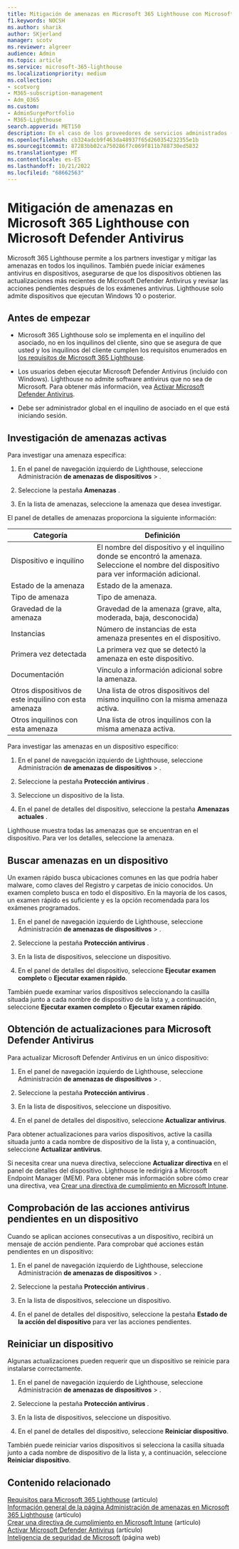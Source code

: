 ```yaml
---
title: Mitigación de amenazas en Microsoft 365 Lighthouse con Microsoft Defender Antivirus
f1.keywords: NOCSH
ms.author: sharik
author: SKjerland
manager: scotv
ms.reviewer: algreer
audience: Admin
ms.topic: article
ms.service: microsoft-365-lighthouse
ms.localizationpriority: medium
ms.collection:
- scotvorg
- M365-subscription-management
- Adm_O365
ms.custom:
- AdminSurgePortfolio
- M365-Lighthouse
search.appverid: MET150
description: En el caso de los proveedores de servicios administrados (MSP) que usan Microsoft 365 Lighthouse, obtenga información sobre la mitigación de amenazas con Microsoft Defender Antivirus.
ms.openlocfilehash: cb324adcb9f463da48937f65d260354232355e1b
ms.sourcegitcommit: 87283bb02ca750286f7c069f811b788730ed5832
ms.translationtype: MT
ms.contentlocale: es-ES
ms.lasthandoff: 10/21/2022
ms.locfileid: "68662563"
---
```

# <a name="mitigate-threats-in-microsoft-365-lighthouse-with-microsoft-defender-antivirus"></a>Mitigación de amenazas en Microsoft 365 Lighthouse con Microsoft Defender Antivirus

Microsoft 365 Lighthouse permite a los partners investigar y mitigar las amenazas en todos los inquilinos. También puede iniciar exámenes antivirus en dispositivos, asegurarse de que los dispositivos obtienen las actualizaciones más recientes de Microsoft Defender Antivirus y revisar las acciones pendientes después de los exámenes antivirus. Lighthouse solo admite dispositivos que ejecutan Windows 10 o posterior.

## <a name="before-you-begin"></a>Antes de empezar

- Microsoft 365 Lighthouse solo se implementa en el inquilino del asociado, no en los inquilinos del cliente, sino que se asegura de que usted y los inquilinos del cliente cumplen los requisitos enumerados en [los requisitos de Microsoft 365 Lighthouse](m365-lighthouse-requirements.md).

- Los usuarios deben ejecutar Microsoft Defender Antivirus (incluido con Windows). Lighthouse no admite software antivirus que no sea de Microsoft. Para obtener más información, vea [Activar Microsoft Defender Antivirus](/mem/intune/user-help/turn-on-defender-windows).

- Debe ser administrador global en el inquilino de asociado en el que está iniciando sesión.

## <a name="investigate-active-threats"></a>Investigación de amenazas activas

Para investigar una amenaza específica:

1. En el panel de navegación izquierdo de Lighthouse, seleccione Administración **de amenazas de** **dispositivos** > .

2. Seleccione la pestaña **Amenazas** .

3. En la lista de amenazas, seleccione la amenaza que desea investigar.

El panel de detalles de amenazas proporciona la siguiente información:

| Categoría                                      | Definición                                                                                                   |
|-----------------------------------------------|--------------------------------------------------------------------------------------------------------------|
| Dispositivo e inquilino                             | El nombre del dispositivo y el inquilino donde se encontró la amenaza. Seleccione el nombre del dispositivo para ver información adicional. |
| Estado de la amenaza                                 | Estado de la amenaza.                                                                                    |
| Tipo de amenaza                                   | Tipo de amenaza.                                                                                              |
| Gravedad de la amenaza                               | Gravedad de la amenaza (grave, alta, moderada, baja, desconocida)                                                    |
| Instancias                                     | Número de instancias de esta amenaza presentes en el dispositivo.                                                    |
| Primera vez detectada                                | La primera vez que se detectó la amenaza en este dispositivo.                                                           |
| Documentación                                 | Vínculo a información adicional sobre la amenaza.                                                             |
| Otros dispositivos de este inquilino con esta amenaza | Una lista de otros dispositivos del mismo inquilino con la misma amenaza activa.                                      |
| Otros inquilinos con esta amenaza                | Una lista de otros inquilinos con la misma amenaza activa.                                                         |

Para investigar las amenazas en un dispositivo específico:

1. En el panel de navegación izquierdo de Lighthouse, seleccione Administración **de amenazas de** **dispositivos** > .

2. Seleccione la pestaña **Protección antivirus** .

3. Seleccione un dispositivo de la lista.

4. En el panel de detalles del dispositivo, seleccione la pestaña **Amenazas actuales** .

Lighthouse muestra todas las amenazas que se encuentran en el dispositivo. Para ver los detalles, seleccione la amenaza.

## <a name="scan-for-threats-on-a-device"></a>Buscar amenazas en un dispositivo

Un examen rápido busca ubicaciones comunes en las que podría haber malware, como claves del Registro y carpetas de inicio conocidos. Un examen completo busca en todo el dispositivo. En la mayoría de los casos, un examen rápido es suficiente y es la opción recomendada para los exámenes programados.

1. En el panel de navegación izquierdo de Lighthouse, seleccione Administración **de amenazas de** **dispositivos** > .

2. Seleccione la pestaña **Protección antivirus** .

3. En la lista de dispositivos, seleccione un dispositivo.

4. En el panel de detalles del dispositivo, seleccione **Ejecutar examen completo** o **Ejecutar examen rápido**.

También puede examinar varios dispositivos seleccionando la casilla situada junto a cada nombre de dispositivo de la lista y, a continuación, seleccione **Ejecutar examen completo** o **Ejecutar examen rápido**.

## <a name="get-updates-for-microsoft-defender-antivirus"></a>Obtención de actualizaciones para Microsoft Defender Antivirus

Para actualizar Microsoft Defender Antivirus en un único dispositivo:

1. En el panel de navegación izquierdo de Lighthouse, seleccione Administración **de amenazas de** **dispositivos** > .

2. Seleccione la pestaña **Protección antivirus** .

3. En la lista de dispositivos, seleccione un dispositivo.

4. En el panel de detalles del dispositivo, seleccione **Actualizar antivirus**.

Para obtener actualizaciones para varios dispositivos, active la casilla situada junto a cada nombre de dispositivo de la lista y, a continuación, seleccione **Actualizar antivirus**.

Si necesita crear una nueva directiva, seleccione **Actualizar directiva** en el panel de detalles del dispositivo. Lighthouse le redirigirá a Microsoft Endpoint Manager (MEM). Para obtener más información sobre cómo crear una directiva, vea [Crear una directiva de cumplimiento en Microsoft Intune](/mem/intune/protect/create-compliance-policy).

## <a name="check-pending-antivirus-actions-on-a-device"></a>Comprobación de las acciones antivirus pendientes en un dispositivo

Cuando se aplican acciones consecutivas a un dispositivo, recibirá un mensaje de acción pendiente. Para comprobar qué acciones están pendientes en un dispositivo:

1. En el panel de navegación izquierdo de Lighthouse, seleccione Administración **de amenazas de** **dispositivos** > .

2. Seleccione la pestaña **Protección antivirus** .

3. En la lista de dispositivos, seleccione un dispositivo.

4. En el panel de detalles del dispositivo, seleccione la pestaña **Estado de la acción del dispositivo** para ver las acciones pendientes.

## <a name="restart-a-device"></a>Reiniciar un dispositivo

Algunas actualizaciones pueden requerir que un dispositivo se reinicie para instalarse correctamente.

1. En el panel de navegación izquierdo de Lighthouse, seleccione Administración **de amenazas de** **dispositivos** > .

2. Seleccione la pestaña **Protección antivirus** .

3. En la lista de dispositivos, seleccione un dispositivo.

4. En el panel de detalles del dispositivo, seleccione **Reiniciar dispositivo**.

También puede reiniciar varios dispositivos si selecciona la casilla situada junto a cada nombre de dispositivo de la lista y, a continuación, seleccione **Reiniciar dispositivo**.

## <a name="related-content"></a>Contenido relacionado

[Requisitos para Microsoft 365 Lighthouse](m365-lighthouse-requirements.md) (artículo)\
[Información general de la página Administración de amenazas en Microsoft 365 Lighthouse](m365-lighthouse-threat-management-page-overview.md) (artículo)\
[Crear una directiva de cumplimiento en Microsoft Intune](/mem/intune/protect/create-compliance-policy) (artículo)\
[Activar Microsoft Defender Antivirus](/mem/intune/user-help/turn-on-defender-windows) (artículo)\
[Inteligencia de seguridad de Microsoft](https://www.microsoft.com/wdsi/threats) (página web)

